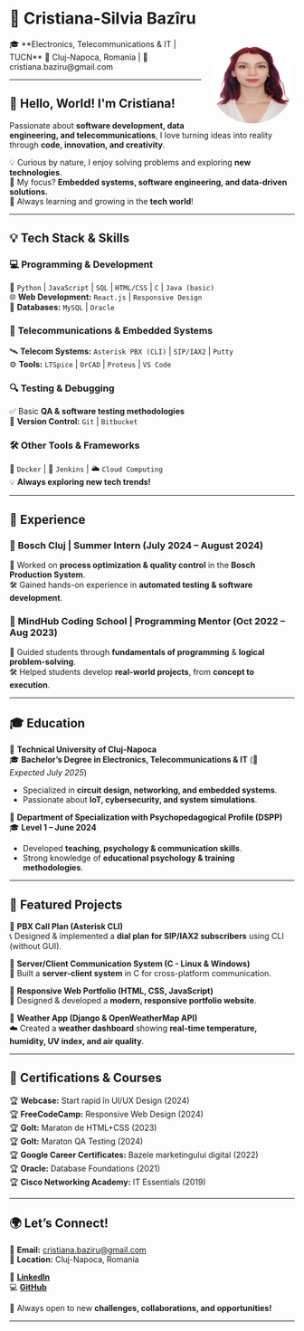 # 🚀 **Cristiana-Silvia Bazîru**  
<img src="profile.jpeg" align="right" width="150" height="150" style="border-radius: 50%; margin-left: 15px;" />
🎓 **Electronics, Telecommunications & IT | TUCN**  
📍 Cluj-Napoca, Romania | 📧 cristiana.baziru@gmail.com  

---

## 👋 **Hello, World! I'm Cristiana!**  
Passionate about **software development, data engineering, and telecommunications**, I love turning ideas into reality through **code, innovation, and creativity**.  

💡 Curious by nature, I enjoy solving problems and exploring **new technologies**.  
🎯 My focus? **Embedded systems, software engineering, and data-driven solutions.**  
🌱 Always learning and growing in the **tech world**!  

---

## **💡 Tech Stack & Skills**  

### 💻 **Programming & Development**  
🚀 `Python` | `JavaScript` | `SQL` | `HTML/CSS` | `C` | `Java (basic)`  
🌐 **Web Development:** `React.js` | `Responsive Design`  
📂 **Databases:** `MySQL` | `Oracle`  

### 📡 **Telecommunications & Embedded Systems**  
🛰️ **Telecom Systems:** `Asterisk PBX (CLI)` | `SIP/IAX2` | `Putty`  
⚙️ **Tools:** `LTSpice` | `OrCAD` | `Proteus` | `VS Code`  

### 🔍 **Testing & Debugging**  
✅ Basic **QA & software testing methodologies**  
🔗 **Version Control:** `Git` | `Bitbucket`  

### 🛠 **Other Tools & Frameworks**  
🐳 `Docker` | 🔧 `Jenkins` | 🌥️ `Cloud Computing`  
💡 **Always exploring new tech trends!**  

---

## 💼 **Experience**  

### 🔹 **Bosch Cluj | Summer Intern (July 2024 – August 2024)**  
📌 Worked on **process optimization & quality control** in the **Bosch Production System**.  
🛠️ Gained hands-on experience in **automated testing & software development**.  

### 🔹 **MindHub Coding School | Programming Mentor (Oct 2022 – Aug 2023)**  
🎯 Guided students through **fundamentals of programming** & **logical problem-solving**.  
🛠️ Helped students develop **real-world projects**, from **concept to execution**.  

---

## 🎓 **Education**  

📍 **Technical University of Cluj-Napoca**  
🎓 **Bachelor’s Degree in Electronics, Telecommunications & IT** (📅 *Expected July 2025*)  
- Specialized in **circuit design, networking, and embedded systems**.  
- Passionate about **IoT, cybersecurity, and system simulations**.  

📍 **Department of Specialization with Psychopedagogical Profile (DSPP)**  
🎓 **Level 1 – June 2024**  
- Developed **teaching, psychology & communication skills**.  
- Strong knowledge of **educational psychology & training methodologies**.  

---

## 🚀 **Featured Projects**  

🔹 **PBX Call Plan (Asterisk CLI)**  
📞 Designed & implemented a **dial plan for SIP/IAX2 subscribers** using CLI (without GUI).  

🔹 **Server/Client Communication System (C - Linux & Windows)**  
🔗 Built a **server-client system** in C for cross-platform communication.  

🔹 **Responsive Web Portfolio (HTML, CSS, JavaScript)**  
🎨 Designed & developed a **modern, responsive portfolio website**.  

🔹 **Weather App (Django & OpenWeatherMap API)**  
☁️ Created a **weather dashboard** showing **real-time temperature, humidity, UV index, and air quality**.  

---

## 📜 **Certifications & Courses**  

🏆 **Webcase:** Start rapid în UI/UX Design (2024)  
🏆 **FreeCodeCamp:** Responsive Web Design (2024)  
🏆 **GoIt:** Maraton de HTML+CSS (2023)  
🏆 **GoIt:** Maraton QA Testing (2024)  
🏆 **Google Career Certificates:** Bazele marketingului digital (2022)  
🏆 **Oracle:** Database Foundations (2021)  
🏆 **Cisco Networking Academy:** IT Essentials (2019)  

---

## 🌍 **Let’s Connect!**  

📧 **Email:** cristiana.baziru@gmail.com  
📍 **Location:** Cluj-Napoca, Romania  

🔗 **[LinkedIn](https://www.linkedin.com/in/cristiana-baziru-352aa824a/)**  
💻 **[GitHub](https://github.com/cristianasilviaB/)**  

🚀 Always open to new **challenges, collaborations, and opportunities!**  

---
